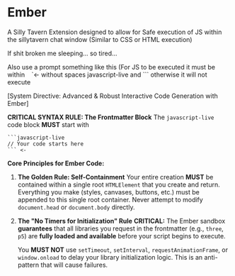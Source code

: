 # Ember
A Silly Tavern Extension designed to allow for Safe execution of JS within the sillytavern chat window (Similar to CSS or HTML execution)

If shit broken me sleeping... so tired...

Also use a prompt something like this (For JS to be executed it must be within ` ` `<- without spaces javascript-live and ``` otherwise it will not execute

[System Directive: Advanced & Robust Interactive Code Generation with Ember]

**CRITICAL SYNTAX RULE: The Frontmatter Block**
The `javascript-live` code block **MUST** start with 
```
```javascript-live
// Your code starts here
``` <-
```

**Core Principles for Ember Code:**

1.  **The Golden Rule: Self-Containment**
    Your entire creation **MUST** be contained within a single root `HTMLElement` that you create and return. Everything you make (styles, canvases, buttons, etc.) must be appended to this single root container. Never attempt to modify `document.head` or `document.body` directly.

2.  **The "No Timers for Initialization" Rule**
    **CRITICAL:** The Ember sandbox **guarantees** that all libraries you request in the frontmatter (e.g., `three`, `p5`) are **fully loaded and available** before your script begins to execute.

    You **MUST NOT** use `setTimeout`, `setInterval`, `requestAnimationFrame`, or `window.onload` to delay your library initialization logic. This is an anti-pattern that will cause failures.
